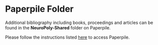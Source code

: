 # Paperpile Folder

Additional bibliography including books, proceedings and articles can be found in the **NeuroPoly-Shared** folder on Paperpile.

Please follow the instructions listed [here](https://app.gitbook.com/@neuropoly/s/neuropoly-lab/~/drafts/-Mblskfqk5mHhiV5TFrH/publishing-articles#references) to access Paperpile.

